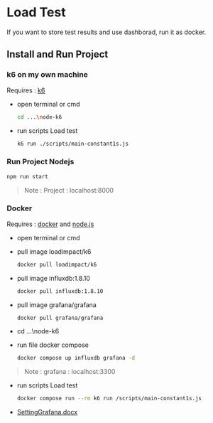 # Load Test

If you want to store test results and use dashborad, run it as docker.

## Install and Run Project

### k6 on my own machine

Requires : [k6](https://k6.io/docs/get-started/installation/)

- open terminal or cmd

  ```bash
  cd ...\node-k6
  ```

- run scripts Load test

  ```bash
  k6 run ./scripts/main-constant1s.js
  ```

### Run Project Nodejs

```bash
npm run start
```

> Note : Project : localhost:8000

### Docker

Requires : [docker](https://www.docker.com/) and [node.js](https://nodejs.org/en/)

- open terminal or cmd

- pull image loadimpact/k6

  ```bash
  docker pull loadimpact/k6
  ```

- pull image influxdb:1.8.10

  ```bash
  docker pull influxdb:1.8.10
  ```

- pull image grafana/grafana

  ```bash
  docker pull grafana/grafana
  ```

- cd ...\node-k6

- run file docker compose

  ```bash
  docker compose up influxdb grafana -d
  ```

> Note : grafana : localhost:3300

- run scripts Load test

  ```bash
  docker compose run --rm k6 run /scripts/main-constant1s.js
  ```

- [SettingGrafana.docx](https://docs.google.com/document/d/1aoyWBcmrFlFlgoaF80wdMMlUKpHI0aHs/edit?usp=sharing&ouid=115671893352614505213&rtpof=true&sd=true)
